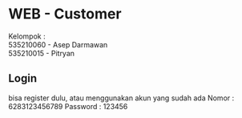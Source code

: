 # WEB - Customer

Kelompok :  
535210060 - Asep Darmawan  
535210015 - Pitryan

## Login

bisa register dulu, atau menggunakan akun yang sudah ada
Nomor : 6283123456789
Password : 123456
